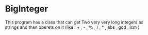# BigInteger
This program has a class that can get Two very very long integers as strings and then operets on it (like :   + ,  - ,  % ,  /  ,   * ,  abs , gcd , lcm )
